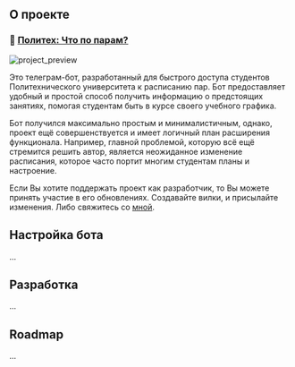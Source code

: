 ## О проекте
### 🌿 [Политех: Что по парам?](https://t.me/Polytech_sch_bot)
![project_preview](https://github.com/simonoffcc/Polytech-Schedule-tg-bot/tree/master/.github/pictures/pic1.png)

Это телеграм-бот, разработанный для быстрого доступа студентов Политехнического университета к расписанию пар. 
Бот предоставляет удобный и простой способ получить информацию о предстоящих занятиях, помогая студентам быть 
в курсе своего учебного графика.

Бот получился максимально простым и минималистичным, однако, проект ещё совершенствуется и имеет логичный план 
расширения функционала. Например, главной проблемой, которую всё ещё стремится решить автор, 
является неожиданное изменение расписания, которое часто портит многим студентам планы и настроение.

Если Вы хотите поддержать проект как разработчик, то Вы можете принять участие в его обновлениях. 
Создавайте вилки, и присылайте изменения. Либо свяжитесь со [мной](https://t.me/simonoffcc).


## Настройка бота

...

## Разработка

...

## Roadmap

...